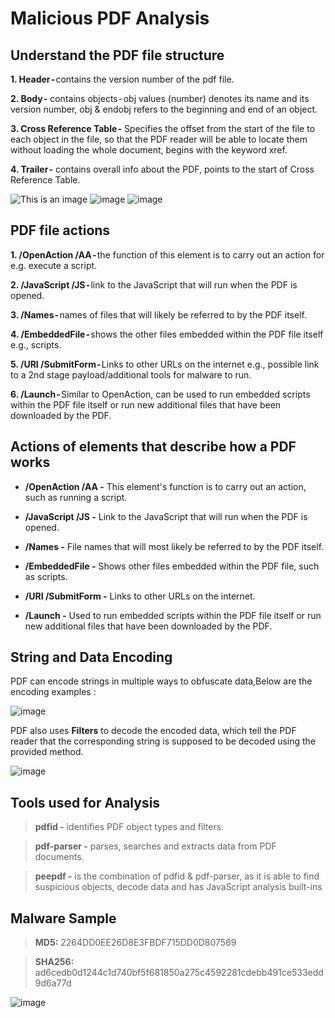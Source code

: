 # Malicious PDF Analysis

## Understand the PDF file structure

**1. Header -** contains the version number of the pdf file.

**2. Body -** contains objects - obj values (number) denotes its name and its version number, obj & endobj refers to the beginning and end of an object.

**3. Cross Reference Table -** Specifies the offset from the start of the file to each object in the file, so that the PDF reader will be able to locate them without loading the whole document, begins with the keyword xref.

**4. Trailer -** contains overall info about the PDF, points to the start of Cross Reference Table.

![This is an image](https://prtksec.github.io/assets/img/pdf_notes/pdf_structure.png)
![image](https://user-images.githubusercontent.com/43460691/208238136-81d3926f-1a81-45ab-bf9a-fe207c73c6b5.png)
![image](https://user-images.githubusercontent.com/43460691/208238605-e2b4de5e-de0b-47cb-a907-a2d783ff37b5.png)






## PDF file actions

**1. /OpenAction /AA -** the function of this element is to carry out an action for e.g. execute a script.

**2. /JavaScript /JS -** link to the JavaScript that will run when the PDF is opened.

**3. /Names -** names of files that will likely be referred to by the PDF itself.

**4. /EmbeddedFile -** shows the other files embedded within the PDF file itself e.g., scripts.

**5. /URI /SubmitForm -** Links to other URLs on the internet e.g., possible link to a 2nd stage payload/additional tools for malware to run.

**6. /Launch -** Similar to OpenAction, can be used to run embedded scripts within the PDF file itself or run new additional files that have been downloaded by the PDF.


## Actions of elements that describe how a PDF works

- **/OpenAction /AA -** This element's function is to carry out an action, such as running a script.

- **/JavaScript /JS -** Link to the JavaScript that will run when the PDF is opened.

- **/Names -** File names that will most likely be referred to by the PDF itself.

- **/EmbeddedFile -** Shows other files embedded within the PDF file, such as scripts.

- **/URI /SubmitForm -** Links to other URLs on the internet.

- **/Launch -** Used to run embedded scripts within the PDF file itself or run new additional files that have been downloaded by the PDF.

## String and Data Encoding

PDF can encode strings in multiple ways to obfuscate data,Below are the encoding examples :

![image](https://user-images.githubusercontent.com/43460691/208233540-9b6b7a92-3b19-4df8-97ef-d602a4304682.png)


PDF also uses **Filters** to decode the encoded data, which tell the PDF reader that the corresponding string is supposed to be decoded using the provided method.

![image](https://user-images.githubusercontent.com/43460691/208233728-3895976e-4075-42ab-a93a-1362992daaf5.png)

## Tools used for Analysis

> **pdfid -** identifies PDF object types and filters.

> **pdf-parser -** parses, searches and extracts data from PDF documents.

> **peepdf -** is the combination of pdfid & pdf-parser, as it is able to find suspicious objects, decode data and has JavaScript analysis built-ins

## Malware Sample

> **MD5:** 2264DD0EE26D8E3FBDF715DD0D807569

> **SHA256:** ad6cedb0d1244c1d740bf5f681850a275c4592281cdebb491ce533edd9d6a77d

![image](https://user-images.githubusercontent.com/43460691/208060601-33e1377c-7130-4597-9ec7-ae7a6aaa1dc3.png)




